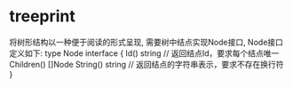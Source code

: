 # treeprint
将树形结构以一种便于阅读的形式呈现, 需要树中结点实现Node接口, Node接口定义如下: 
type Node interface {
	Id() string // 返回结点Id，要求每个结点唯一
	Children() []Node
	String() string // 返回结点的字符串表示，要求不存在换行符
}
